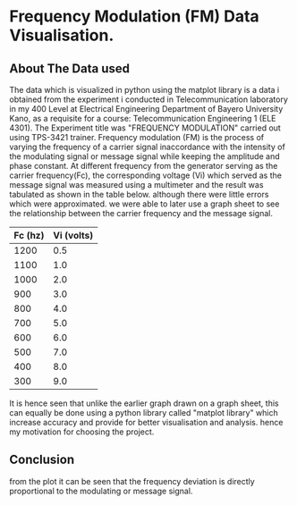 # Frequency Modulation (FM) Data Visualisation.
## About The Data used
The data which is visualized in python using the matplot library is a data i obtained from the experiment i conducted in Telecommunication laboratory in my 400 Level at Electrical Engineering Department of Bayero University Kano, as a requisite for a course: Telecommunication Engineering 1 (ELE 4301). The Experiment title was "FREQUENCY MODULATION" carried out using TPS-3421 trainer. Frequency modulation (FM) is the process of varying the frequency of a carrier signal inaccordance with the intensity of the modulating signal or message signal while keeping the amplitude and phase constant. At different frequency from the generator serving as the carrier frequency(Fc), the corresponding voltage (Vi) which served as the message signal was measured using a multimeter and the result was tabulated as shown in the table below. although there were little errors which were approximated. we were able to later use a graph sheet to see the relationship between the carrier frequency and the message signal.

|Fc (hz) |Vi (volts) |
|---------|------------|
|1200 |0.5 | 
|1100 |1.0 |
|1000 |2.0 |
|900 |3.0 |
|800 |4.0 |
|700 |5.0 |
|600 |6.0 |
|500 |7.0 |
|400 |8.0 |
|300 |9.0 |

It is hence seen that unlike the earlier graph drawn on a graph sheet, this can equally be done using a python library called "matplot library" which increase accuracy and provide for better visualisation and analysis. hence my motivation for choosing the project.
## Conclusion
from the plot it can be seen that the frequency deviation is directly proportional to the modulating or message signal.
